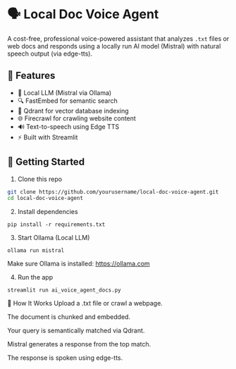 # 🗣️ Local Doc Voice Agent

A cost-free, professional voice-powered assistant that analyzes `.txt` files or web docs and responds using a locally run AI model (Mistral) with natural speech output (via edge-tts).

## 🔧 Features
- 💬 Local LLM (Mistral via Ollama)
- 🔍 FastEmbed for semantic search
- 🧠 Qdrant for vector database indexing
- 🌐 Firecrawl for crawling website content
- 🔊 Text-to-speech using Edge TTS
- ⚡ Built with Streamlit

## 🚀 Getting Started

1. Clone this repo
```bash
git clone https://github.com/yourusername/local-doc-voice-agent.git
cd local-doc-voice-agent
```
2. Install dependencies
```
pip install -r requirements.txt
```
3. Start Ollama (Local LLM)
```
ollama run mistral
```
Make sure Ollama is installed: https://ollama.com

4. Run the app
```
streamlit run ai_voice_agent_docs.py
```
🧠 How It Works
Upload a .txt file or crawl a webpage.

The document is chunked and embedded.

Your query is semantically matched via Qdrant.

Mistral generates a response from the top match.

The response is spoken using edge-tts.

